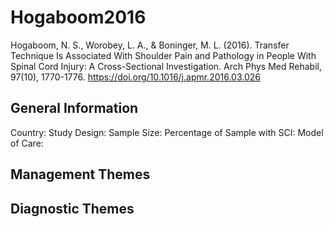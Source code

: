 # Hogaboom2016
Hogaboom, N. S., Worobey, L. A., & Boninger, M. L. (2016). Transfer Technique Is Associated With Shoulder Pain and Pathology in People With Spinal Cord Injury: A Cross-Sectional Investigation. Arch Phys Med Rehabil, 97(10), 1770-1776. https://doi.org/10.1016/j.apmr.2016.03.026 

## General Information
Country: 
Study Design: 
Sample Size: 
Percentage of Sample with SCI:
Model of Care: 

## Management Themes


## Diagnostic Themes
